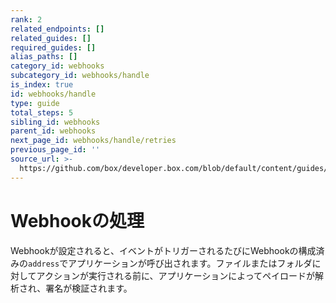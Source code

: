 ```yaml
---
rank: 2
related_endpoints: []
related_guides: []
required_guides: []
alias_paths: []
category_id: webhooks
subcategory_id: webhooks/handle
is_index: true
id: webhooks/handle
type: guide
total_steps: 5
sibling_id: webhooks
parent_id: webhooks
next_page_id: webhooks/handle/retries
previous_page_id: ''
source_url: >-
  https://github.com/box/developer.box.com/blob/default/content/guides/webhooks/handle/index.md
---
```

# Webhookの処理

Webhookが設定されると、イベントがトリガーされるたびにWebhookの構成済みの`address`でアプリケーションが呼び出されます。ファイルまたはフォルダに対してアクションが実行される前に、アプリケーションによってペイロードが解析され、署名が検証されます。
